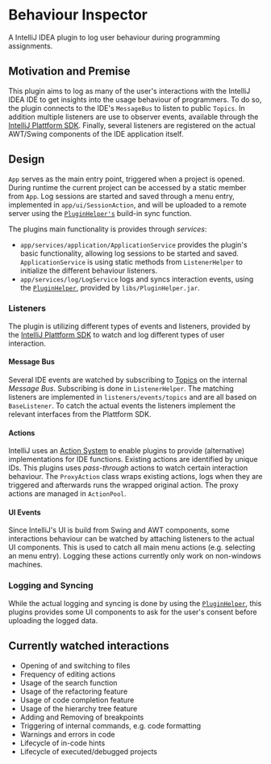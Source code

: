 # Behaviour Inspector

A IntelliJ IDEA plugin to log user behaviour during programming assignments.

## Motivation and Premise

This plugin aims to log as many of the user's interactions with the IntelliJ IDEA IDE to get insights into the usage behaviour of programmers. To do so, the plugin connects to the IDE's `MessageBus` to listen to public `Topics`. In addition multiple listeners are use to observer events, available through the [IntelliJ Plattform SDK](https://www.jetbrains.org/intellij/sdk/docs/welcome.html). Finally, several listeners are registered on the actual AWT/Swing components of the IDE application itself.

## Design

`App` serves as the main entry point, triggered when a project is opened. During runtime the current project can be accessed by a static member from `App`. Log sessions are started and saved through a menu entry, implemented in `app/ui/SessionAction`, and will be uploaded to a remote server using the [`PluginHelper's`](https://github.com/OOP-Regensburg/PluginHelper) build-in sync function.

The plugins main functionality is provides through *services*:

- `app/services/application/ApplicationService` provides the plugin's basic functionality, allowing log sessions to be started and saved. `ApplicationService` is using static methods from `ListenerHelper` to initialize the different behaviour listeners.
- `app/services/log/LogService` logs and syncs interaction events, using the [`PluginHelper`](https://github.com/OOP-Regensburg/PluginHelper), provided by `libs/PluginHelper.jar`.

### Listeners

The plugin is utilizing different types of events and listeners, provided by the [IntelliJ Plattform SDK](https://www.jetbrains.org/intellij/sdk/docs/welcome.html) to watch and log different types of user interaction.

#### Message Bus

Several IDE events are watched by subscribing to [Topics](https://www.jetbrains.org/intellij/sdk/docs/reference_guide/messaging_infrastructure.html) on the internal *Message Bus*. Subscribing is done in `ListenerHelper`. The matching listeners are implemented in `listeners/events/topics` and are all based on `BaseListener`. To catch the actual events the listeners implement the relevant interfaces from the Plattform SDK.

#### Actions

IntelliJ uses an [Action System](https://www.jetbrains.org/intellij/sdk/docs/basics/action_system.html) to enable plugins to provide (alternative) implementations for IDE functions. Existing actions are identified by unique IDs. This plugins uses *pass-through* actions to watch certain interaction behaviour. The `ProxyAction` class wraps existing actions, logs when they are triggered and afterwards runs the wrapped original action. The proxy actions are managed in `ActionPool`.

#### UI Events

Since IntelliJ's UI is build from Swing and AWT components, some interactions behaviour can be watched by attaching listeners to the actual UI components. This is used to catch all main menu actions (e.g. selecting an menu entry). Logging these actions currently only work on non-windows machines.

### Logging and Syncing

While the actual logging and syncing is done by using the [`PluginHelper`](https://github.com/OOP-Regensburg/PluginHelper), this plugins provides some UI components to ask for the user's consent before uploading the logged data.

## Currently watched interactions 

- Opening of and switching to files
- Frequency of editing actions
- Usage of the search function
- Usage of the refactoring feature
- Usage of code completion feature
- Usage of the hierarchy tree feature
- Adding and Removing of breakpoints
- Triggering of internal commands, e.g. code formatting
- Warnings and errors in code
- Lifecycle of in-code hints
- Lifecycle of executed/debugged projects